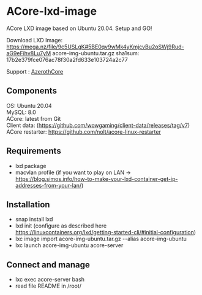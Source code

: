 # ACore-lxd-image
ACore LXD image based on Ubuntu 20.04. Setup and GO!

Download LXD Image: https://mega.nz/file/9c5USLgK#5BE0qv9wMk4yKmjcvBu2oSWj9Rud-aG9eFihv8Lu7yM
acore-img-ubuntu.tar.gz sha1sum: 17b2e379fce076ac78f30a2fd633e103724a2c77

Support : [AzerothCore](http://azerothcore.org)

## Components
OS: Ubuntu 20.04  
MySQL: 8.0  
ACore: latest from Git  
Client data: (https://github.com/wowgaming/client-data/releases/tag/v7)  
ACore restarter: https://github.com/nolt/acore-linux-restarter

## Requirements
- lxd package
- macvlan profile (if you want to play on LAN → https://blog.simos.info/how-to-make-your-lxd-container-get-ip-addresses-from-your-lan/)

## Installation
- snap install lxd
- lxd init (configure as described here https://linuxcontainers.org/lxd/getting-started-cli/#initial-configuration)
- lxc image import acore-img-ubuntu.tar.gz --alias acore-img-ubuntu
- lxc launch acore-img-ubuntu acore-server

## Connect and manage
- lxc exec acore-server bash
- read file README in /root/
